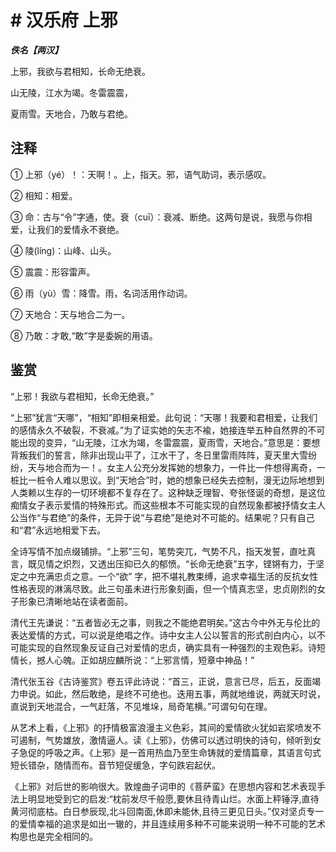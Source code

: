 # # 汉乐府 上邪

***佚名【两汉】***

上邪，我欲与君相知，长命无绝衰。

山无陵，江水为竭。冬雷震震，

夏雨雪。天地合，乃敢与君绝。

## 注释

① 上邪（yé）！：天啊！。上，指天。邪，语气助词，表示感叹。

② 相知：相爱。

③ 命：古与“令”字通，使。衰（cuī）：衰减、断绝。这两句是说，我愿与你相爱，让我们的爱情永不衰绝。

④ 陵(líng)：山峰、山头。

⑤ 震震：形容雷声。

⑥ 雨（yù）雪：降雪。雨，名词活用作动词。

⑦ 天地合：天与地合二为一。

⑧ 乃敢：才敢,“敢”字是委婉的用语。

## 鉴赏

“上邪！我欲与君相知，长命无绝衰。”

“上邪”犹言“天哪”，“相知”即相亲相爱。此句说：“天哪！我要和君相爱，让我们的感情永久不破裂，不衰减。”为了证实她的矢志不褕，她接连举五种自然界的不可能出现的变异，“山无陵，江水为竭，冬雷震震，夏雨雪，天地合。”意思是：要想背叛我们的誓言，除非出现山平了，江水干了，冬日里雷雨阵阵，夏天里大雪纷纷，天与地合而为一！。女主人公充分发挥她的想象力，一件比一件想得离奇，一桩比一桩令人难以思议。到“天地合”时，她的想象已经失去控制，漫无边际地想到人类赖以生存的一切环境都不复存在了。这种缺乏理智、夸张怪诞的奇想，是这位痴情女子表示爱情的特殊形式。而这些根本不可能实现的自然现象都被抒情女主人公当作“与君绝”的条件，无异于说“与君绝”是绝对不可能的。结果呢？只有自己和“君”永远地相爱下去。

全诗写情不加点缀铺排。“上邪”三句，笔势突兀，气势不凡，指天发誓，直吐真言，既见情之炽烈，又透出压抑已久的郁愤。“长命无绝衰”五字，铿锵有力，于坚定之中充满忠贞之意。一个“欲” 字，把不堪礼教束缚，追求幸福生活的反抗女性性格表现的淋漓尽致。此三句虽未进行形象刻画，但一个情真志坚，忠贞刚烈的女子形象已清晰地站在读者面前。

清代王先谦说：“五者皆必无之事，则我之不能绝君明矣。”这古今中外无与伦比的表达爱情的方式，可以说是绝唱之作。诗中女主人公以誓言的形式剖白内心，以不可能实现的自然现象反证自己对爱情的忠贞，确实具有一种强烈的主观色彩。诗短情长，撼人心魄。正如胡应麟所说：“上邪言情，短章中神品！”

清代张玉谷《古诗鉴赏》卷五评此诗说：“首三，正说，意言已尽，后五，反面竭力申说。如此，然后敢绝，是终不可绝也。迭用五事，两就地维说，两就天时说，直说到天地混合，一气赶落，不见堆垛，局奇笔横。”可谓句句在理。

从艺术上看，《上邪》的抒情极富浪漫主义色彩，其间的爱情欲火犹如岩浆喷发不可遏制，气势雄放，激情逼人。读《上邪》，仿佛可以透过明快的诗句，倾听到女子急促的呼吸之声。《上邪》是一首用热血乃至生命铸就的爱情篇章，其语言句式短长错杂，随情而布。音节短促缓急，字句跌宕起伏。

《上邪》对后世的影响很大。敦煌曲子词申的《菩萨蛮》在思想内容和艺术表现手法上明显地受到它的启发:“枕前发尽千般愿,要休且待青山烂。水面上秤锤浮,直待黄河彻底枯。白日参辰现,北斗回南面,休即未能休,且待三更见日头。”仅对坚贞专一的爱情幸福的追求是如出一辙的，并且连续用多种不可能来说明一种不可能的艺术构思也是完全相同的。

